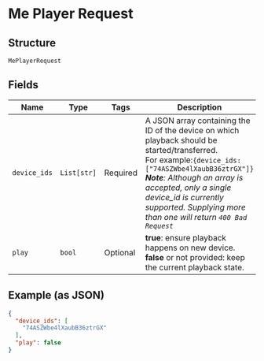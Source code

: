 
# Me Player Request

## Structure

`MePlayerRequest`

## Fields

| Name | Type | Tags | Description |
|  --- | --- | --- | --- |
| `device_ids` | `List[str]` | Required | A JSON array containing the ID of the device on which playback should be started/transferred.<br/>For example:`{device_ids:["74ASZWbe4lXaubB36ztrGX"]}`<br/>_**Note**: Although an array is accepted, only a single device_id is currently supported. Supplying more than one will return `400 Bad Request`_ |
| `play` | `bool` | Optional | **true**: ensure playback happens on new device.<br/>**false** or not provided: keep the current playback state. |

## Example (as JSON)

```json
{
  "device_ids": [
    "74ASZWbe4lXaubB36ztrGX"
  ],
  "play": false
}
```

